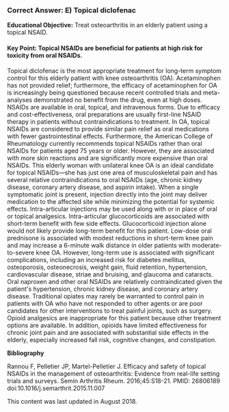 
### Correct Answer: E) Topical diclofenac 

**Educational Objective:** Treat osteoarthritis in an elderly patient using a topical NSAID.

#### **Key Point:** Topical NSAIDs are beneficial for patients at high risk for toxicity from oral NSAIDs.

Topical diclofenac is the most appropriate treatment for long-term symptom control for this elderly patient with knee osteoarthritis (OA). Acetaminophen has not provided relief; furthermore, the efficacy of acetaminophen for OA is increasingly being questioned because recent controlled trials and meta-analyses demonstrated no benefit from the drug, even at high doses. NSAIDs are available in oral, topical, and intravenous forms. Due to efficacy and cost-effectiveness, oral preparations are usually first-line NSAID therapy in patients without contraindications to treatment. In OA, topical NSAIDs are considered to provide similar pain relief as oral medications with fewer gastrointestinal effects. Furthermore, the American College of Rheumatology currently recommends topical NSAIDs rather than oral NSAIDs for patients aged 75 years or older. However, they are associated with more skin reactions and are significantly more expensive than oral NSAIDs. This elderly woman with unilateral knee OA is an ideal candidate for topical NSAIDs—she has just one area of musculoskeletal pain and has several relative contraindications to oral NSAIDs (age, chronic kidney disease, coronary artery disease, and aspirin intake).
When a single symptomatic joint is present, injection directly into the joint may deliver medication to the affected site while minimizing the potential for systemic effects. Intra-articular injections may be used along with or in place of oral or topical analgesics. Intra-articular glucocorticoids are associated with short-term benefit with few side effects. Glucocorticoid injection alone would not likely provide long-term benefit for this patient.
Low-dose oral prednisone is associated with modest reductions in short-term knee pain and may increase a 6-minute walk distance in older patients with moderate-to-severe knee OA. However, long-term use is associated with significant complications, including an increased risk for diabetes mellitus, osteoporosis, osteonecrosis, weight gain, fluid retention, hypertension, cardiovascular disease, striae and bruising, and glaucoma and cataracts.
Oral naproxen and other oral NSAIDs are relatively contraindicated given the patient's hypertension, chronic kidney disease, and coronary artery disease.
Traditional opiates may rarely be warranted to control pain in patients with OA who have not responded to other agents or are poor candidates for other interventions to treat painful joints, such as surgery. Opioid analgesics are inappropriate for this patient because other treatment options are available. In addition, opioids have limited effectiveness for chronic joint pain and are associated with substantial side effects in the elderly, especially increased fall risk, cognitive changes, and constipation.

**Bibliography**

Rannou F, Pelletier JP, Martel-Pelletier J. Efficacy and safety of topical NSAIDs in the management of osteoarthritis: Evidence from real-life setting trials and surveys. Semin Arthritis Rheum. 2016;45:S18-21. PMID: 26806189 doi:10.1016/j.semarthrit.2015.11.007

This content was last updated in August 2018.